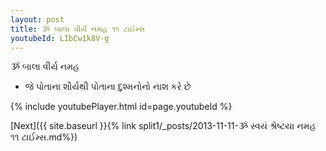 ```yaml
---
layout: post
title: ૐ બાલા વીર્ય નમહ ૧૧ ટાઈમ્સ
youtubeId: LIbCw1k8V-g
---
```

 
 
 ૐ બાલા વીર્ય નમહ  
 
 -  જે પોતાના શૌર્યથી પોતાના દુશ્મનોનો નાશ કરે છે 
 
  
 
  
 
 
 
 
 
 


{% include youtubePlayer.html id=page.youtubeId %}
 
[Next]({{ site.baseurl }}{% link  split1/_posts/2013-11-11-ૐ સ્વયં શ્રેષ્ટયા નમહ ૧૧ ટાઈમ્સ.md%})
 
